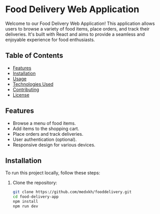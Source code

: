# Food Delivery Web Application

Welcome to our Food Delivery Web Application! This application allows users to browse a variety of food items, place orders, and track their deliveries. It's built with React and aims to provide a seamless and enjoyable experience for food enthusiasts.

## Table of Contents

- [Features](#features)
- [Installation](#installation)
- [Usage](#usage)
- [Technologies Used](#technologies-used)
- [Contributing](#contributing)
- [License](#license)

## Features

- Browse a menu of food items.
- Add items to the shopping cart.
- Place orders and track deliveries.
- User authentication (optional).
- Responsive design for various devices.

## Installation

To run this project locally, follow these steps:

1. Clone the repository:

   ```bash
   git clone https://github.com/medxkh/fooddelivery.git
   cd food-delivery-app
   npm install
   npm run dev

